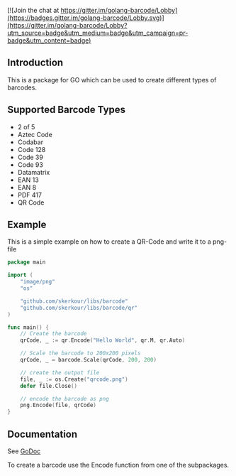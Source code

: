 [![Join the chat at https://gitter.im/golang-barcode/Lobby](https://badges.gitter.im/golang-barcode/Lobby.svg)](https://gitter.im/golang-barcode/Lobby?utm_source=badge&utm_medium=badge&utm_campaign=pr-badge&utm_content=badge)

## Introduction ##

This is a package for GO which can be used to create different types of barcodes.

## Supported Barcode Types ##
* 2 of 5
* Aztec Code
* Codabar
* Code 128
* Code 39
* Code 93
* Datamatrix
* EAN 13
* EAN 8
* PDF 417
* QR Code

## Example ##

This is a simple example on how to create a QR-Code and write it to a png-file
```go
package main

import (
	"image/png"
	"os"

	"github.com/skerkour/libs/barcode"
	"github.com/skerkour/libs/barcode/qr"
)

func main() {
	// Create the barcode
	qrCode, _ := qr.Encode("Hello World", qr.M, qr.Auto)

	// Scale the barcode to 200x200 pixels
	qrCode, _ = barcode.Scale(qrCode, 200, 200)

	// create the output file
	file, _ := os.Create("qrcode.png")
	defer file.Close()

	// encode the barcode as png
	png.Encode(file, qrCode)
}
```

## Documentation ##
See [GoDoc](https://godoc.org/github.com/skerkour/libs/barcode)

To create a barcode use the Encode function from one of the subpackages.
